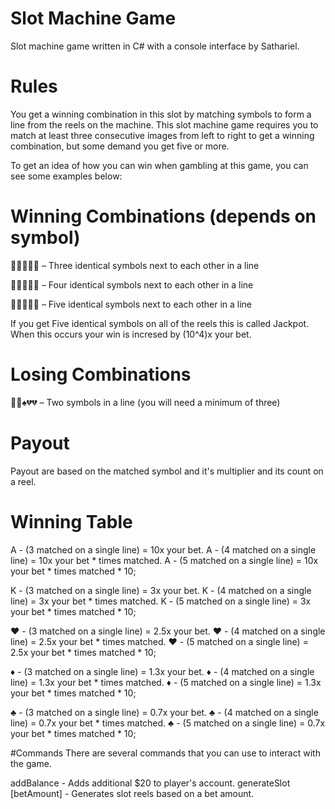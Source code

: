 # Slot Machine Game
Slot machine game written in C# with a console interface by Sathariel.
# Rules

You get a winning combination in this slot by matching symbols to form a line from the reels on the machine. This slot machine game requires you to match at least three consecutive images from left to right to get a winning combination, but some demand you get five or more.  

To get an idea of how you can win when gambling at this game, you can see some examples below:

# Winning Combinations (depends on symbol)  

💜💜💜💔💔 – Three identical symbols next to each other in a line

💜💜💜💜💔 – Four identical symbols next to each other in a line

💜💜💜💜💜 – Five identical symbols next to each other in a line

If you get Five identical symbols on all of the reels this is called Jackpot. When this occurs your win is incresed by (10^4)x your bet.

# Losing Combinations

💜💜♠💔💔 – Two symbols in a line (you will need a minimum of three)

# Payout
Payout are based on the matched symbol and it's multiplier and its count on a reel.

# Winning Table

A - (3 matched on a single line) = 10x your bet.
A - (4 matched on a single line) = 10x your bet * times matched.
A - (5 matched on a single line) = 10x your bet * times matched * 10;

K - (3 matched on a single line) = 3x your bet.
K - (4 matched on a single line) = 3x your bet * times matched.
K - (5 matched on a single line) = 3x your bet * times matched * 10;

♥ - (3 matched on a single line) = 2.5x your bet.
♥ - (4 matched on a single line) = 2.5x your bet * times matched.
♥ - (5 matched on a single line) = 2.5x your bet * times matched * 10;

♦ - (3 matched on a single line) = 1.3x your bet.
♦ - (4 matched on a single line) = 1.3x your bet * times matched.
♦ - (5 matched on a single line) = 1.3x your bet * times matched * 10;

♣ - (3 matched on a single line) = 0.7x your bet.
♣ - (4 matched on a single line) = 0.7x your bet * times matched.
♣ - (5 matched on a single line) = 0.7x your bet * times matched * 10;

#Commands
There are several commands that you can use to interact with the game.

addBalance - Adds additional $20 to player's account.
generateSlot [betAmount] - Generates slot reels based on a bet amount.
